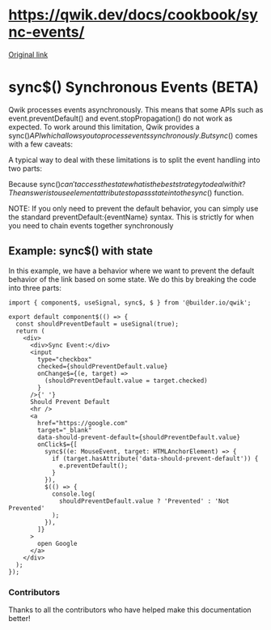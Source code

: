 # https://qwik.dev/docs/cookbook/sync-events/

[Original link](https://qwik.dev/docs/cookbook/sync-events/)

# sync$() Synchronous Events (BETA)

Qwik processes events asynchronously. This means that some APIs such as event.preventDefault() and event.stopPropagation() do not work as expected. To work around this limitation, Qwik provides a sync$() API which allows you to process events synchronously. But sync$() comes with a few caveats:

A typical way to deal with these limitations is to split the event handling into two parts:

Because sync$() can't access the state what is the best strategy to deal with it? The answer is to use element attributes to pass state into the sync$() function.

NOTE: If you only need to prevent the default behavior, you can simply use the standard preventDefault:{eventName} syntax. This is strictly for when you need to chain events together synchronously

## Example: sync$() with state

In this example, we have a behavior where we want to prevent the default behavior of the link based on some state. We do this by breaking the code into three parts:

```
import { component$, useSignal, sync$, $ } from '@builder.io/qwik';
 
export default component$(() => {
  const shouldPreventDefault = useSignal(true);
  return (
    <div>
      <div>Sync Event:</div>
      <input
        type="checkbox"
        checked={shouldPreventDefault.value}
        onChange$={(e, target) =>
          (shouldPreventDefault.value = target.checked)
        }
      />{' '}
      Should Prevent Default
      <hr />
      <a
        href="https://google.com"
        target="_blank"
        data-should-prevent-default={shouldPreventDefault.value}
        onClick$={[
          sync$((e: MouseEvent, target: HTMLAnchorElement) => {
            if (target.hasAttribute('data-should-prevent-default')) {
              e.preventDefault();
            }
          }),
          $(() => {
            console.log(
              shouldPreventDefault.value ? 'Prevented' : 'Not Prevented'
            );
          }),
        ]}
      >
        open Google
      </a>
    </div>
  );
});
```

### Contributors

Thanks to all the contributors who have helped make this documentation better!
